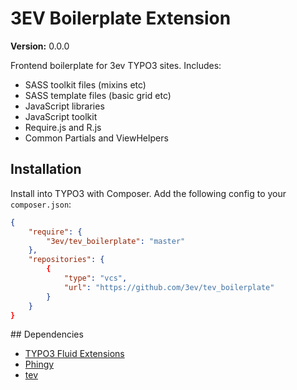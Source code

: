 # 3EV Boilerplate Extension

**Version:** 0.0.0

Frontend boilerplate for 3ev TYPO3 sites. Includes:

- SASS toolkit files (mixins etc)
- SASS template files (basic grid etc)
- JavaScript libraries
- JavaScript toolkit
- Require.js and R.js
- Common Partials and ViewHelpers

## Installation

Install into TYPO3 with Composer. Add the following config to your `composer.json`:

```json
{
    "require": {
        "3ev/tev_boilerplate": "master"
    },
    "repositories": {
        {
            "type": "vcs",
            "url": "https://github.com/3ev/tev_boilerplate"
        }
    }
}
```

## Dependencies

- [TYPO3 Fluid Extensions](https://github.com/FluidTYPO3)
- [Phingy](https://github.com/3ev/phingy)
- [tev](https://github.com/3ev/tev)
